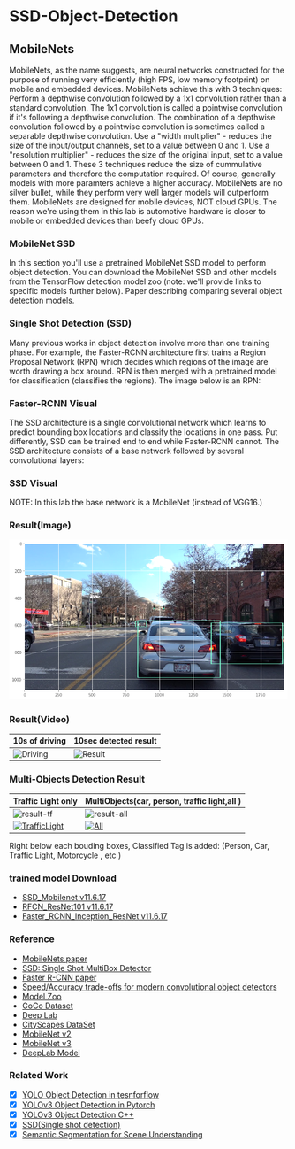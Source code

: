 # SSD-Object-Detection

## MobileNets
MobileNets, as the name suggests, are neural networks constructed for the purpose of running very efficiently (high FPS, low memory footprint) on mobile and embedded devices. MobileNets achieve this with 3 techniques:
Perform a depthwise convolution followed by a 1x1 convolution rather than a standard convolution. The 1x1 convolution is called a pointwise convolution if it's following a depthwise convolution. The combination of a depthwise convolution followed by a pointwise convolution is sometimes called a separable depthwise convolution.
Use a "width multiplier" - reduces the size of the input/output channels, set to a value between 0 and 1.
Use a "resolution multiplier" - reduces the size of the original input, set to a value between 0 and 1.
These 3 techniques reduce the size of cummulative parameters and therefore the computation required. Of course, generally models with more paramters achieve a higher accuracy. MobileNets are no silver bullet, while they perform very well larger models will outperform them. MobileNets are designed for mobile devices, NOT cloud GPUs. The reason we're using them in this lab is automotive hardware is closer to mobile or embedded devices than beefy cloud GPUs.

### MobileNet SSD
In this section you'll use a pretrained MobileNet SSD model to perform object detection. You can download the MobileNet SSD and other models from the TensorFlow detection model zoo (note: we'll provide links to specific models further below). Paper describing comparing several object detection models.

### Single Shot Detection (SSD)
Many previous works in object detection involve more than one training phase. For example, the Faster-RCNN architecture first trains a Region Proposal Network (RPN) which decides which regions of the image are worth drawing a box around. RPN is then merged with a pretrained model for classification (classifies the regions). The image below is an RPN:
### Faster-RCNN Visual
The SSD architecture is a single convolutional network which learns to predict bounding box locations and classify the locations in one pass. Put differently, SSD can be trained end to end while Faster-RCNN cannot. The SSD architecture consists of a base network followed by several convolutional layers:
### SSD Visual
NOTE: In this lab the base network is a MobileNet (instead of VGG16.)

### Result(Image)
![detection result](detection.png)

### Result(Video)
| 10s of driving|10sec detected result |
|--|--|
|![Driving](sample.gif) | ![Result](detection.gif)|

<!--
<iframe width="1280" height="720" src="https://www.youtube.com/embed/E5Jg4Wm9b7o" frameborder="0" allow="accelerometer; autoplay; encrypted-media; gyroscope; picture-in-picture" allowfullscreen></iframe>
--> 
### Multi-Objects Detection Result
| Traffic Light only | MultiObjects(car, person, traffic light,all )|
|--|--|
|![result-tf](result-tf.gif)| ![result-all](result-all.gif)|
|[![TrafficLight](http://img.youtube.com/vi/lW7Dx4G66b4/0.jpg)](https://www.youtube.com/watch?v=lW7Dx4G66b4 "result traffic light") |[![All](http://img.youtube.com/vi/IFOKcFbpEMQ/0.jpg)](https://www.youtube.com/watch?v=IFOKcFbpEMQ "result all4")|

Right below each bouding boxes, Classified Tag is added: (Person, Car, Traffic Light, Motorcycle , etc )

### trained model Download  
* [SSD_Mobilenet v11.6.17](http://download.tensorflow.org/models/object_detection/ssd_mobilenet_v1_coco_11_06_2017.tar.gz)
* [RFCN_ResNet101 v11.6.17](http://download.tensorflow.org/models/object_detection/rfcn_resnet101_coco_11_06_2017.tar.gz)
* [Faster_RCNN_Inception_ResNet v11.6.17](http://download.tensorflow.org/models/object_detection/faster_rcnn_inception_resnet_v2_atrous_coco_11_06_2017.tar.gz)

### Reference 
* [MobileNets paper](https://arxiv.org/abs/1704.04861)
* [SSD: Single Shot MultiBox Detector](https://arxiv.org/abs/1512.02325) 
* [Faster R-CNN paper](https://arxiv.org/abs/1506.01497)
* [Speed/Accuracy trade-offs for modern convolutional object detectors](https://arxiv.org/abs/1611.10012)
* [Model Zoo](https://github.com/tensorflow/models/blob/master/research/object_detection/g3doc/detection_model_zoo.md)
* [CoCo Dataset](https://cocodataset.org/)
* [Deep Lab](https://github.com/tensorflow/models/tree/master/research/deeplab)
* [CityScapes DataSet](https://www.cityscapes-dataset.com/)
* [MobileNet v2](https://arxiv.org/abs/1801.04381)
* [MobileNet v3](https://arxiv.org/abs/1905.02244)
* [DeepLab Model](https://github.com/tensorflow/models/blob/master/research/deeplab/g3doc/model_zoo.md)

### Related Work
- [x] [YOLO Object Detection in tesnforflow](https://github.com/tooth2/YOLOv3-Object-Detection)
- [x] [YOLOv3 Object Detection in Pytorch](https://github.com/tooth2/YOLOv3-Pytorch)
- [x] [YOLOv3 Object Detection C++](https://github.com/tooth2/YOLOv3-Object-Detection)
- [x] [SSD(Single shot detection)](https://github.com/tooth2/SSD-Object-Detection)
- [x] [Semantic Segmentation for Scene Understanding](https://github.com/tooth2/Semantic-Segmentation)
